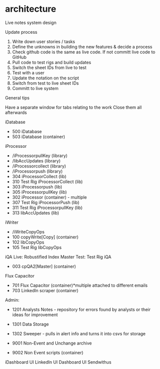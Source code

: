 # architecture
Live notes system design

Update process
1. Write down user stories / tasks
2. Define the unknowns in building the new features & decide a process
3. Check github code is the same as live code. If not committ live code to GitHub
4. Pull code to test rigs and build updates
5. Switch the sheet IDs from live to test
6. Test with a user
7. Update the notation on the script
7. Switch from test to live sheet IDs
8. Committ to live system

General tips

Have a separate window for tabs relating to the work
Close them all afterwards


iDatabase
- 500 iDatabase
- 503 iDatabase (container)

iProcessor
 - /iProcessorpullKey (library)
 - /libAccUpdates (library)
 - /iProcessorcollect (library)
 - /iProcessorpush (library)
 - 304 iProcessorCollect (lib)
 - 310 Test Rig iProcessorCollect (lib)
 - 303 iProcessorpush (lib)
 - 305 iProcessorpullKey (lib)
 - 302 iProcessor (container) - multiple
 - 307 Test Rig iProcessorPush (lib)
 - 311 Test Rig iProcessorpullKey (lib)
 - 313 libAccUpdates (lib)


iWriter
- /iWriteCopyOps
- 100 copyWrite[Copy] (container)
- 102 libCopyOps
- 105 Test Rig libCopyOps

iQA
Live: Robustified Index Master
Test: Test Rig iQA
- 003 cpQA2[Master] (container)

Flux Capacitor

- 701 Flux Capacitor (container)*multiple attached to different emails
- 703 LinkedIn scraper (container)

Admin:

- 1201 Analysts Notes - repository for errors found by analysts or their ideas for improvement

- 1301 Data Storage
- 1302 Sweeper - pulls in alert info and turns it into csvs for storage 

- 9001 Non-Event and Unchange archive
- 9002 Non Event scripts (container)


iDashboard
UI LinkedIn
UI Dashboard
UI Sendwithus


